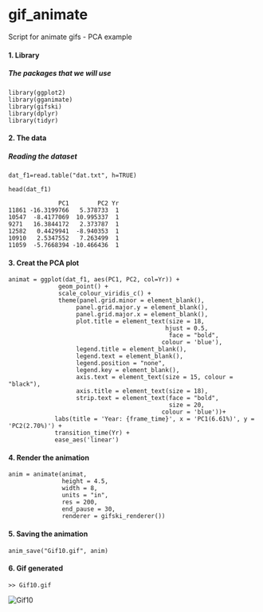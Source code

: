# gif_animate
Script for animate gifs - PCA example

#### 1. Library

##### The packages that we will use
```
library(ggplot2)
library(gganimate)
library(gifski)
library(dplyr)
library(tidyr)
```

#### 2. The data
##### Reading the dataset
```
dat_f1=read.table("dat.txt", h=TRUE)

head(dat_f1)

              PC1        PC2 Yr
11861 -16.3199766   5.378733  1
10547  -8.4177069  10.995337  1
9271   16.3844172   2.373787  1
12582   0.4429941  -8.940353  1
10910   2.5347552   7.263499  1
11059  -5.7668394 -10.466436  1
```

#### 3. Creat the PCA plot

```
animat = ggplot(dat_f1, aes(PC1, PC2, col=Yr)) +
              geom_point() +
              scale_colour_viridis_c() +
              theme(panel.grid.minor = element_blank(),
                   panel.grid.major.y = element_blank(),
                   panel.grid.major.x = element_blank(),
                   plot.title = element_text(size = 18, 
                                            hjust = 0.5, 
                                             face = "bold", 
                                           colour = 'blue'),
                   legend.title = element_blank(),
                   legend.text = element_blank(),
                   legend.position = "none",
                   legend.key = element_blank(),
                   axis.text = element_text(size = 15, colour = "black"),
                   axis.title = element_text(size = 18),
                   strip.text = element_text(face = "bold", 
                                             size = 20, 
                                           colour = 'blue'))+
             labs(title = 'Year: {frame_time}', x = 'PC1(6.61%)', y = 'PC2(2.70%)') +
             transition_time(Yr) +
             ease_aes('linear')
```

#### 4. Render the animation
```
anim = animate(animat, 
               height = 4.5, 
               width = 8, 
               units = "in", 
               res = 200,
               end_pause = 30, 
               renderer = gifski_renderer())
```

#### 5. Saving the animation
```
anim_save("Gif10.gif", anim)
```

#### 6. Gif generated
```
>> Gif10.gif
```

![Gif10](https://user-images.githubusercontent.com/59318360/164309215-be3d7f5a-5024-4784-b30c-220c5b0b3e66.gif)


